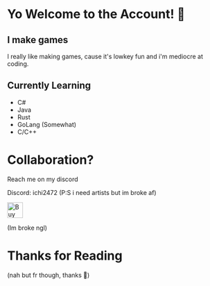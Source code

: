 # Yo Welcome to the Account! 👋


## I make games 
I really like making games, cause it's lowkey fun
and i'm mediocre at coding. 

## Currently Learning

- C#
- Java
- Rust
- GoLang (Somewhat)
- C/C++

# Collaboration?
Reach me on my discord

Discord: ichi2472
(P:S i need artists but im broke af)


<a href='https://ko-fi.com/Z8Z0YFSGX' target='_blank'><img height='36' style='border:0px;height:36px;' src='https://storage.ko-fi.com/cdn/kofi5.png?v=6' border='0' alt='Buy Me a Coffee at ko-fi.com' /></a>
<div></div>
(Im broke ngl)

# Thanks for Reading
(nah but fr though, thanks 👋)
